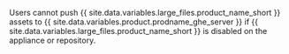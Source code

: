 Users cannot push {{ site.data.variables.large_files.product_name_short }} assets to {{ site.data.variables.product.prodname_ghe_server }} if {{ site.data.variables.large_files.product_name_short }} is disabled on the appliance or repository.

